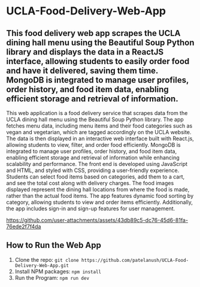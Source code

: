 # UCLA-Food-Delivery-Web-App

## This food delivery web app scrapes the UCLA dining hall menu using the Beautiful Soup Python library and displays the data in a ReactJS interface, allowing students to easily order food and have it delivered, saving them time. MongoDB is integrated to manage user profiles, order history, and food item data, enabling efficient storage and retrieval of information.

This web application is a food delivery service that scrapes data from the UCLA dining hall menu using the Beautiful Soup Python library. The app fetches menu data, including menu items and their food categories such as vegan and vegetarian, which are tagged accordingly on the UCLA website. The data is then displayed in an interactive web interface built with React.js, allowing students to view, filter, and order food efficiently. MongoDB is integrated to manage user profiles, order history, and food item data, enabling efficient storage and retrieval of information while enhancing scalability and performance. The front end is developed using JavaScript and HTML, and styled with CSS, providing a user-friendly experience. Students can select food items based on categories, add them to a cart, and see the total cost along with delivery charges. The food images displayed represent the dining hall locations from where the food is made, rather than the actual food items. The app features dynamic food sorting by category, allowing students to view and order items efficiently. Additionally, the app includes sign-in and sign-up features for user management.  



https://github.com/user-attachments/assets/43db89c5-dc76-45d6-81fa-76ede2f7f4da

## How to Run the Web App
1. Clone the repo: `git clone https://github.com/patelanush/UCLA-Food-Delivery-Web-App.git`
2. Install NPM packages: `npm install`
3. Run the Program: `npm run dev`


